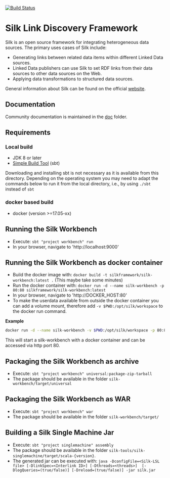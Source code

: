 [![Build Status](https://travis-ci.org/silk-framework/silk.svg?branch=develop)](https://travis-ci.org/silk-framework/silk)

# Silk Link Discovery Framework

Silk is an open source framework for integrating heterogeneous data sources. The primary uses cases of Silk include:

- Generating links between related data items within different Linked Data sources.
- Linked Data publishers can use Silk to set RDF links from their data sources to other data sources on the Web.
- Applying data transformations to structured data sources.

General information about Silk can be found on the official [website](http://silkframework.org).

## Documentation

Community documentation is maintained in the [doc](doc/) folder.

## Requirements

### Local build

- JDK 8 or later
- [Simple Build Tool](http://www.scala-sbt.org/) (sbt)

Downloading and installing sbt is not necessary as it is available from this directory. Depending on the operating system you may need to adapt the commands below to run it from the local directory, i.e., by using `./sbt` instead of `sbt`

### docker based build

- docker (version >=17.05-xx)

## Running the Silk Workbench

- Execute: `sbt "project workbench" run`
- In your browser, navigate to 'http://localhost:9000'

## Running the Silk Workbench as docker container

- Build the docker image with: `docker build -t silkframework/silk-workbench:latest .` (This maybe take some minutes)
- Run the docker container with: `docker run -d --name silk-workbench -p 80:80 silkframework/silk-workbench:latest`
- In your browser, navigate to 'http://DOCKER_HOST:80'
- To make the userdata available from outside the docker container you can add a volume mount, therefore add `-v $PWD:/opt/silk/workspace` to the docker run command.

__Example__

```bash
docker run -d --name silk-workbench -v $PWD:/opt/silk/workspace -p 80:80 silkframework/silk-workbench:latest
```
This will start a silk-workbench with a docker container and can be accessed via http port 80.

## Packaging the Silk Workbench as archive

- Execute: `sbt "project workbench" universal:package-zip-tarball`
- The package should be available in the folder `silk-workbench/target/universal`

## Packaging the Silk Workbench as WAR

- Execute: `sbt "project workbench" war`
- The package should be available in the folder `silk-workbench/target/`

## Building a Silk Single Machine Jar

- Execute: `sbt "project singlemachine" assembly`
- The package should be available in the folder `silk-tools/silk-singlemachine/target/scala-{version}`.
- The generated jar can be executed with: `java -DconfigFile=<Silk-LSL file> [-DlinkSpec=<Interlink ID>] [-Dthreads=<threads>]  [-DlogQueries=(true/false)] [-Dreload=(true/false)] -jar silk.jar`
